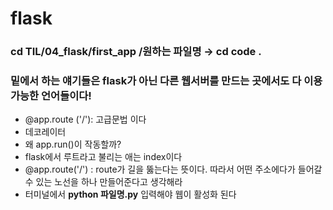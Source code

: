 # flask

### cd TIL/04_flask/first_app /원하는 파일명 → cd code .



### 밑에서 하는 얘기들은 flask가 아닌 다른 웹서버를 만드는 곳에서도 다 이용가능한 언어들이다!

*  @app.route ('/'): 고급문법 이다
  * 데코레이터
*  왜 app.run()이 작동할까?
*  flask에서 루트라고 불리는 애는 index이다
*  @app.route('/') : route가 길을 뚫는다는 뜻이다. 따라서 어떤 주소에다가 들어갈 수 있는 노선을 하나 만들어준다고 생각해라
*  터미널에서 **python 파일명.py** 입력해야 웹이 활성화 된다

